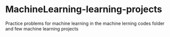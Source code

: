 # MachineLearning-learning-projects
Practice problems for machine learning in the machine lerning codes folder and few machine learning projects 
